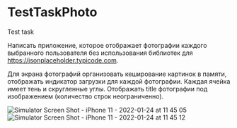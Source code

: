 # TestTaskPhoto
 Test task
 
Написать приложение, которое отображает фотографии каждого выбранного пользователя
без использования библиотек для https://jsonplaceholder.typicode.com.

Для экрана фотографий организовать кеширование картинок в памяти, отображать индикатор загрузки для каждой фотографии. Каждая ячейка имеет тень и скругленные углы. Отображать title фотографии под изображением (количество строк неограниченно).

![Simulator Screen Shot - iPhone 11 - 2022-01-24 at 11 45 05](https://user-images.githubusercontent.com/51852490/150750212-c97b53ec-aa2e-42fc-9ec6-7f03745a9211.png)
![Simulator Screen Shot - iPhone 11 - 2022-01-24 at 11 45 12](https://user-images.githubusercontent.com/51852490/150750282-f965030b-5ac1-4d88-ac09-bfbc88b9f984.png)
